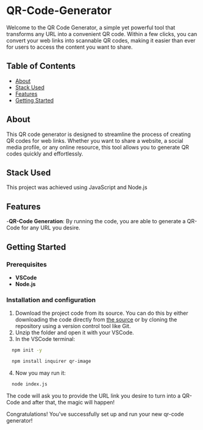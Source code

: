 # QR-Code-Generator
Welcome to the QR Code Generator, a simple yet powerful tool that transforms any URL into a convenient QR code. Within a few clicks, you can convert your web links into scannable QR codes, making it easier than ever for users to access the content you want to share. 

## Table of Contents
- [About](#about)
- [Stack Used](#stack-used)
- [Features](#features)
- [Getting Started](#getting-started)

## About
This QR code generator is designed to streamline the process of creating QR codes for web links. Whether you want to share a website, a social media profile, or any online resource, this tool allows you to generate QR codes quickly and effortlessly.

## Stack Used
This project was achieved using JavaScript and Node.js

## Features
-**QR-Code Generation**: By running the code, you are able to generate a QR-Code for any URL you desire.

## Getting Started
### Prerequisites
- **VSCode**
- **Node.js**

### Installation and configuration 
1. Download the project code from its source. You can do this by either downloading the code directly from [the source](https://github.com/catarinarodriguesv/QR-Code-Generator.git) or by cloning the repository using a version control tool like Git.
2. Unzip the folder and open it with your VSCode.
3. In the VSCode terminal:
```bash
  npm init -y
```
```bash
  npm install inquirer qr-image
```
4. Now you may run it:
```bash
  node index.js
```

The code will ask you to provide the URL link you desire to turn into a QR-Code and after that, the magic will happen!

Congratulations! You've successfully set up and run your new qr-code generator! 
